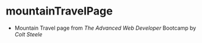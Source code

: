 # mountainTravelPage
* Mountain Travel page from *The Advanced Web Developer* Bootcamp by *Colt Steele*
